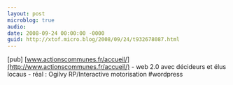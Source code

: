 ```yaml
---
layout: post
microblog: true
audio: 
date: 2008-09-24 00:00:00 -0000
guid: http://xtof.micro.blog/2008/09/24/t932678087.html
---
```

[pub] [www.actionscommunes.fr/accueil/](http://www.actionscommunes.fr/accueil/) - web 2.0 avec décideurs et élus locaus - réal : Ogilvy RP/Interactive  motorisation #wordpress
